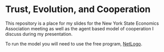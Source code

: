 # Trust, Evolution, and Cooperation

This repository is a place for my slides for the New York State Economics
Association meeting as well as the agent based model of cooperation I discuss
during my presentation.


To run the model you will need to use the free program, 
[NetLogo](https://ccl.northwestern.edu/netlogo/download.shtml).
